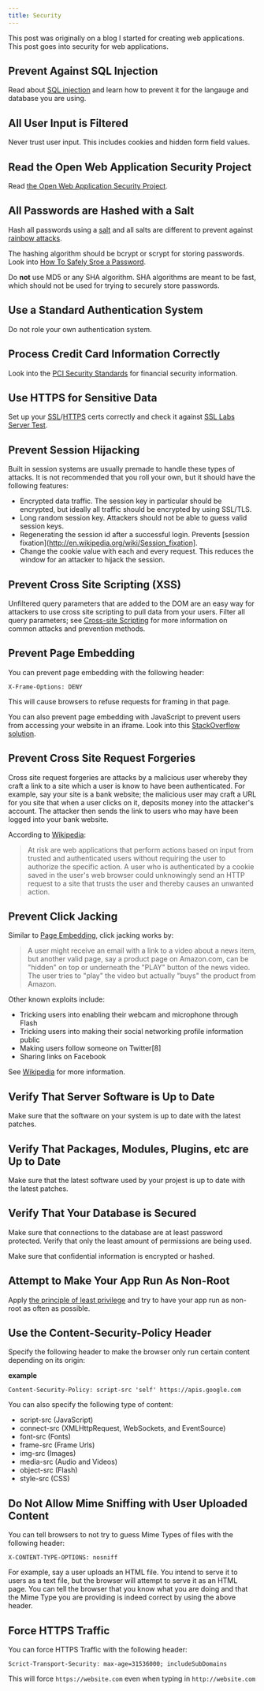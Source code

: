 ```yaml
---
title: Security
---
```


This post was originally on a blog I started for creating web applications. This post goes into security for web applications.

## Prevent Against SQL Injection

Read about [SQL injection](http://en.wikipedia.org/wiki/SQL_injection) and learn how to prevent it for the langauge and database you are using.

## All User Input is Filtered

Never trust user input.  This includes cookies and hidden form field values.

## Read the Open Web Application Security Project

Read [the Open Web Application Security Project](https://www.owasp.org/index.php/Category:OWASP_Guide_Project).

## All Passwords are Hashed with a Salt

Hash all passwords using a [salt](http://security.stackexchange.com/q/21263/396) and all salts are different to prevent against [rainbow attacks](http://en.wikipedia.org/wiki/Rainbow_table).

The hashing algorithm should be bcrypt or scrypt for storing passwords.  Look into [How To Safely Sroe a Password](http://codahale.com/how-to-safely-store-a-password/).

Do **not** use MD5 or any SHA algorithm.  SHA algorithms are meant to be fast, which should not be used for trying to securely store passwords.

## Use a Standard Authentication System

Do not role your own authentication system.

## Process Credit Card Information Correctly

Look into the [PCI Security Standards](https://www.pcisecuritystandards.org/) for financial security information.

## Use HTTPS for Sensitive Data

Set up your [SSL](http://www.mozilla.org/projects/security/pki/nss/ssl/draft302.txt)/[HTTPS](http://en.wikipedia.org/wiki/Https) certs correctly and check it against [SSL Labs Server Test](https://www.ssllabs.com/ssltest/).

## Prevent Session Hijacking

Built in session systems are usually premade to handle these types of attacks. It is not recommended that you roll your own, but it should have the following features:

- Encrypted data traffic.  The session key in particular should be encrypted, but ideally all traffic should be encrypted by using SSL/TLS.
- Long random session key.  Attackers should not be able to guess valid session keys.
- Regenerating the session id after a successful login.  Prevents [session fixation](http://en.wikipedia.org/wiki/Session_fixation].
- Change the cookie value with each and every request.  This reduces the window for an attacker to hijack the session.

## Prevent Cross Site Scripting (XSS)

Unfiltered query parameters that are added to the DOM are an easy way for attackers to use cross site scripting to pull data from your users.  Filter all query parameters; see [Cross-site Scripting](http://en.wikipedia.org/wiki/Cross-site_scripting) for more information on common attacks and prevention methods.

## Prevent Page Embedding

You can prevent page embedding with the following header:

```
X-Frame-Options: DENY
```

This will cause browsers to refuse requests for framing in that page.

You can also prevent page embedding with JavaScript to prevent users from accessing your website in an iframe.  Look into this [StackOverflow solution](http://stackoverflow.com/questions/7776281/javascript-jquery-how-to-detect-if-a-page-is-embedded-by-others).

## Prevent Cross Site Request Forgeries

Cross site request forgeries are attacks by a malicious user whereby they craft a link to a site which a user is know to have been authenticated.  For example, say your site is a bank website; the malicious user may craft a URL for you site that when a user clicks on it, deposits money into the attacker's account.  The attacker then sends the link to users who may have been logged into your bank website.

According to [Wikipedia](http://en.wikipedia.org/wiki/Cross-site_request_forgery):

> At risk are web applications that perform actions based on input from trusted and authenticated users without requiring the user to authorize the specific action. A user who is authenticated by a cookie saved in the user's web browser could unknowingly send an HTTP request to a site that trusts the user and thereby causes an unwanted action.

## Prevent Click Jacking

Similar to [Page Embedding](#prevent-page-embedding), click jacking works by:

> A user might receive an email with a link to a video about a news item, but another valid page, say a product page on Amazon.com, can be "hidden" on top or underneath the "PLAY" button of the news video. The user tries to "play" the video but actually "buys" the product from Amazon.

Other known exploits include:

- Tricking users into enabling their webcam and microphone through Flash
- Tricking users into making their social networking profile information public
- Making users follow someone on Twitter[8]
- Sharing links on Facebook

See [Wikipedia](http://en.wikipedia.org/wiki/Clickjacking) for more information.

## Verify That Server Software is Up to Date

Make sure that the software on your system is up to date with the latest patches.

## Verify That Packages, Modules, Plugins, etc are Up to Date

Make sure that the latest software used by your projest is up to date with the latest patches.

## Verify That Your Database is Secured

Make sure that connections to the database are at least password protected.  Verify that only the least amount of permissions are being used.

Make sure that confidential information is encrypted or hashed.

## Attempt to Make Your App Run As Non-Root

Apply [the principle of least privilege](https://en.wikipedia.org/wiki/Principle_of_least_privilege) and try to have your app run as non-root as often as possible.

## Use the Content-Security-Policy Header

Specify the following header to make the browser only run certain content depending on its origin:

**example**

```
Content-Security-Policy: script-src 'self' https://apis.google.com
```

You can also specify the following type of content:

- script-src (JavaScript)
- connect-src (XMLHttpRequest, WebSockets, and EventSource)
- font-src (Fonts)
- frame-src (Frame Urls)
- img-src (Images)
- media-src (Audio and Videos)
- object-src (Flash)
- style-src (CSS)

## Do Not Allow Mime Sniffing with User Uploaded Content

You can tell browsers to not try to guess Mime Types of files with the following header:

```
X-CONTENT-TYPE-OPTIONS: nosniff
```

For example, say a user uploads an HTML file. You intend to serve it to users as a text file, but the browser will attempt to serve it as an HTML page.  You can tell the browser that you know what you are doing and that the Mime Type you are providing is indeed correct by using the above header.

## Force HTTPS Traffic

You can force HTTPS Traffic with the following header:

```
Scrict-Transport-Security: max-age=31536000; includeSubDomains
```

This will force `https://website.com` even when typing in `http://website.com`
